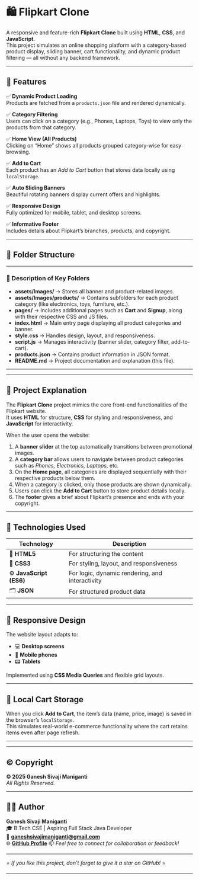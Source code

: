 # 🛍️ Flipkart Clone  

A responsive and feature-rich **Flipkart Clone** built using **HTML**, **CSS**, and **JavaScript**.  
This project simulates an online shopping platform with a category-based product display, sliding banner, cart functionality, and dynamic product filtering — all without any backend framework.

---

## 🚀 Features

✅ **Dynamic Product Loading**  
Products are fetched from a `products.json` file and rendered dynamically.  

✅ **Category Filtering**  
Users can click on a category (e.g., Phones, Laptops, Toys) to view only the products from that category.  

✅ **Home View (All Products)**  
Clicking on “Home” shows all products grouped category-wise for easy browsing.  

✅ **Add to Cart**  
Each product has an *Add to Cart* button that stores data locally using `localStorage`.  

✅ **Auto Sliding Banners**  
Beautiful rotating banners display current offers and highlights.  

✅ **Responsive Design**  
Fully optimized for mobile, tablet, and desktop screens.  

✅ **Informative Footer**  
Includes details about Flipkart’s branches, products, and copyright.

---

## 🧩 Folder Structure


---

### 📝 Description of Key Folders

- **assets/Images/** → Stores all banner and product-related images.  
- **assets/Images/products/** → Contains subfolders for each product category (like electronics, toys, furniture, etc.).  
- **pages/** → Includes additional pages such as **Cart** and **Signup**, along with their respective CSS and JS files.  
- **index.html** → Main entry page displaying all product categories and banner.  
- **style.css** → Handles design, layout, and responsiveness.  
- **script.js** → Manages interactivity (banner slider, category filter, add-to-cart).  
- **products.json** → Contains product information in JSON format.  
- **README.md** → Project documentation and explanation (this file).

---


---

## 🧠 Project Explanation

The **Flipkart Clone** project mimics the core front-end functionalities of the Flipkart website.  
It uses **HTML** for structure, **CSS** for styling and responsiveness, and **JavaScript** for interactivity.  

When the user opens the website:
1. A **banner slider** at the top automatically transitions between promotional images.
2. A **category bar** allows users to navigate between product categories such as *Phones, Electronics, Laptops*, etc.
3. On the **Home page**, all categories are displayed sequentially with their respective products below them.
4. When a category is clicked, only those products are shown dynamically.
5. Users can click the **Add to Cart** button to store product details locally.
6. The **footer** gives a brief about Flipkart’s presence and ends with your copyright.

---

## 🧰 Technologies Used

| Technology | Description |
|-------------|-------------|
| 🧱 **HTML5** | For structuring the content |
| 🎨 **CSS3** | For styling, layout, and responsiveness |
| ⚙️ **JavaScript (ES6)** | For logic, dynamic rendering, and interactivity |
| 🗂️ **JSON** | For structured product data |

---

## 📱 Responsive Design

The website layout adapts to:
- 💻 **Desktop screens**
- 📱 **Mobile phones**
- 📟 **Tablets**

Implemented using **CSS Media Queries** and flexible grid layouts.

---

## 💾 Local Cart Storage

When you click **Add to Cart**, the item’s data (name, price, image) is saved in the browser’s `localStorage`.  
This simulates real-world e-commerce functionality where the cart retains items even after page refresh.

---

---

## ©️ Copyright

**© 2025 Ganesh Sivaji Maniganti**  
_All Rights Reserved._

---
## 👨‍💻 Author

**Ganesh Sivaji Maniganti**  
🎓 B.Tech CSE | Aspiring Full Stack Java Developer  
📧 **[ganeshsivajimaniganti@gmail.com](mailto:ganeshsivajimaniganti@gmail.com)**  
🌐 **[GitHub Profile](https://github.com/ganeshsivajimaniganti)**
📫 _Feel free to connect for collaboration or feedback!_

---

⭐ *If you like this project, don’t forget to give it a star on GitHub!* ⭐


---

